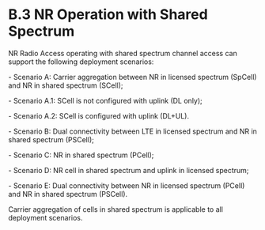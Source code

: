 # B.3 NR Operation with Shared Spectrum

NR Radio Access operating with shared spectrum channel access can
support the following deployment scenarios:

\- Scenario A: Carrier aggregation between NR in licensed spectrum
(SpCell) and NR in shared spectrum (SCell);

\- Scenario A.1: SCell is not configured with uplink (DL only);

\- Scenario A.2: SCell is configured with uplink (DL+UL).

\- Scenario B: Dual connectivity between LTE in licensed spectrum and NR
in shared spectrum (PSCell);

\- Scenario C: NR in shared spectrum (PCell);

\- Scenario D: NR cell in shared spectrum and uplink in licensed
spectrum;

\- Scenario E: Dual connectivity between NR in licensed spectrum (PCell)
and NR in shared spectrum (PSCell).

Carrier aggregation of cells in shared spectrum is applicable to all
deployment scenarios.